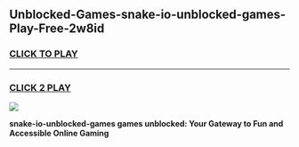 
## Unblocked-Games-snake-io-unblocked-games-Play-Free-2w8id
<h3>
<a href="https://premium76.site?title=snake-io-unblocked-games&ref=19M">CLICK TO PLAY</a></h3>
<hr>

<h3>
<a href="https://premium76.site?title=snake-io-unblocked-games&ref=19M">CLICK 2 PLAY</a>
  
</h3>

<a href="https://premium76.site?title=snake-io-unblocked-games&ref=19M"><img src="https://clearcache.store/games.png"></a>


**snake-io-unblocked-games games unblocked: Your Gateway to Fun and Accessible Online Gaming**
